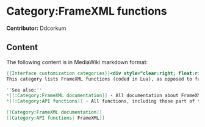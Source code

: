 # Category:FrameXML functions

**Contributor:** Ddcorkum

## Content

The following content is in MediaWiki markdown format:

```mediawiki
{{Interface customization categories}}<div style="clear:right; float:right; margin-right:2.5em">{{wowapi|nocat=|notitle=}}</div>
This category lists FrameXML functions (coded in Lua), as opposed to functions which are natively part of the game engine (coded in C).

''See also:''
*[[:Category:FrameXML documentation]] - All documentation about FrameXML
*[[:Category:API functions]] - All functions, including those part of the game engine

[[Category:FrameXML documentation]]
[[Category:API functions| FrameXML]]
```